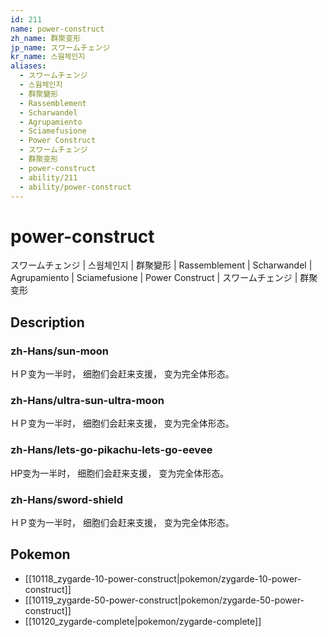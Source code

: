 ```yaml
---
id: 211
name: power-construct
zh_name: 群聚变形
jp_name: スワームチェンジ
kr_name: 스웜체인지
aliases:
  - スワームチェンジ
  - 스웜체인지
  - 群聚變形
  - Rassemblement
  - Scharwandel
  - Agrupamiento
  - Sciamefusione
  - Power Construct
  - スワームチェンジ
  - 群聚变形
  - power-construct
  - ability/211
  - ability/power-construct
---
```

# power-construct

スワームチェンジ | 스웜체인지 | 群聚變形 | Rassemblement | Scharwandel | Agrupamiento | Sciamefusione | Power Construct | スワームチェンジ | 群聚变形

## Description

### zh-Hans/sun-moon

ＨＰ变为一半时，
细胞们会赶来支援，
变为完全体形态。

### zh-Hans/ultra-sun-ultra-moon

ＨＰ变为一半时，
细胞们会赶来支援，
变为完全体形态。

### zh-Hans/lets-go-pikachu-lets-go-eevee

HP变为一半时，
细胞们会赶来支援，
变为完全体形态。

### zh-Hans/sword-shield

ＨＰ变为一半时，
细胞们会赶来支援，
变为完全体形态。

## Pokemon

- [[10118_zygarde-10-power-construct|pokemon/zygarde-10-power-construct]]
- [[10119_zygarde-50-power-construct|pokemon/zygarde-50-power-construct]]
- [[10120_zygarde-complete|pokemon/zygarde-complete]]

